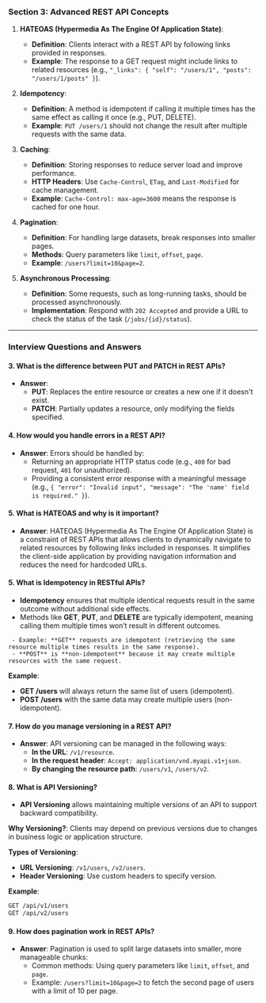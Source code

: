 


### **Section 3: Advanced REST API Concepts**

1. **HATEOAS (Hypermedia As The Engine Of Application State)**:
   - **Definition**: Clients interact with a REST API by following links provided in responses.
   - **Example**: The response to a GET request might include links to related resources (e.g., `"_links": { "self": "/users/1", "posts": "/users/1/posts" }`).

2. **Idempotency**:
   - **Definition**: A method is idempotent if calling it multiple times has the same effect as calling it once (e.g., PUT, DELETE).
   - **Example**: `PUT /users/1` should not change the result after multiple requests with the same data.

3. **Caching**:
   - **Definition**: Storing responses to reduce server load and improve performance.
   - **HTTP Headers**: Use `Cache-Control`, `ETag`, and `Last-Modified` for cache management.
   - **Example**: `Cache-Control: max-age=3600` means the response is cached for one hour.

4. **Pagination**:
   - **Definition**: For handling large datasets, break responses into smaller pages.
   - **Methods**: Query parameters like `limit`, `offset`, `page`.
   - **Example**: `/users?limit=10&page=2`.

5. **Asynchronous Processing**:
   - **Definition**: Some requests, such as long-running tasks, should be processed asynchronously.
   - **Implementation**: Respond with `202 Accepted` and provide a URL to check the status of the task (`/jobs/{id}/status`).

---

### **Interview Questions and Answers**

#### **3. What is the difference between PUT and PATCH in REST APIs?**
   - **Answer**: 
     - **PUT**: Replaces the entire resource or creates a new one if it doesn't exist.
     - **PATCH**: Partially updates a resource, only modifying the fields specified.

#### **4. How would you handle errors in a REST API?**
   - **Answer**: Errors should be handled by:
     - Returning an appropriate HTTP status code (e.g., `400` for bad request, `401` for unauthorized).
     - Providing a consistent error response with a meaningful message (e.g., `{ "error": "Invalid input", "message": "The 'name' field is required." }`).

#### **5. What is HATEOAS and why is it important?**
   - **Answer**: HATEOAS (Hypermedia As The Engine Of Application State) is a constraint of REST APIs that allows clients to dynamically navigate to related resources by following links included in responses. It simplifies the client-side application by providing navigation information and reduces the need for hardcoded URLs.


#### 5. **What is Idempotency in RESTful APIs?**
   - **Idempotency** ensures that multiple identical requests result in the same outcome without additional side effects.
   -  Methods like **GET**, **PUT**, and **DELETE** are typically idempotent, meaning calling them multiple times won’t result in different outcomes.

     - Example: **GET** requests are idempotent (retrieving the same resource multiple times results in the same response).
     - **POST** is **non-idempotent** because it may create multiple resources with the same request.
   
   **Example**:
   - **GET /users** will always return the same list of users (idempotent).
   - **POST /users** with the same data may create multiple users (non-idempotent).



#### **7. How do you manage versioning in a REST API?**
   - **Answer**: API versioning can be managed in the following ways:
     - **In the URL**: `/v1/resource`.
     - **In the request header**: `Accept: application/vnd.myapi.v1+json`.
     - **By changing the resource path**: `/users/v1`, `/users/v2`.


#### 8. **What is API Versioning?**
   - **API Versioning** allows maintaining multiple versions of an API to support backward compatibility.
   
   **Why Versioning?**: Clients may depend on previous versions due to changes in business logic or application structure.
   
   **Types of Versioning**:
   - **URL Versioning**: `/v1/users`, `/v2/users`.
   - **Header Versioning**: Use custom headers to specify version.

   **Example**:
   ```bash
   GET /api/v1/users
   GET /api/v2/users
   ```


#### **9. How does pagination work in REST APIs?**
   - **Answer**: Pagination is used to split large datasets into smaller, more manageable chunks:
     - Common methods: Using query parameters like `limit`, `offset`, and `page`.
     - Example: `/users?limit=10&page=2` to fetch the second page of users with a limit of 10 per page.



